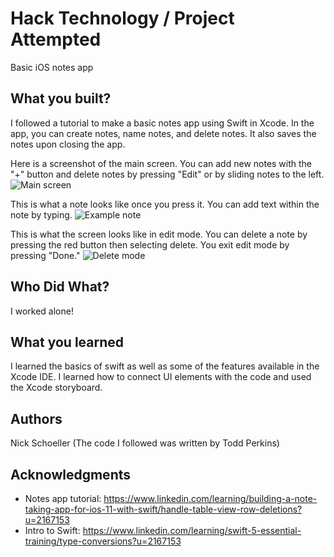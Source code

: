 # Hack Technology / Project Attempted

Basic iOS notes app

## What you built? 

I followed a tutorial to make a basic notes app using Swift in Xcode. In the app, you can create notes, name notes, and delete notes. It also saves the notes upon closing the app.

Here is a screenshot of the main screen. You can add new notes with the "+" button and delete notes by pressing "Edit" or by sliding notes to the left.
![Main screen](./main_screen.jpg)

This is what a note looks like once you press it. You can add text within the note by typing.
![Example note](./note.jpg)

This is what the screen looks like in edit mode. You can delete a note by pressing the red button then selecting delete. You exit edit mode by pressing "Done."
![Delete mode](./delete.jpg)

## Who Did What?

I worked alone!

## What you learned

I learned the basics of swift as well as some of the features available in the Xcode IDE. I learned how to connect UI elements with the code and used the Xcode storyboard.

## Authors

Nick Schoeller
(The code I followed was written by Todd Perkins)

## Acknowledgments

* Notes app tutorial: https://www.linkedin.com/learning/building-a-note-taking-app-for-ios-11-with-swift/handle-table-view-row-deletions?u=2167153
* Intro to Swift: https://www.linkedin.com/learning/swift-5-essential-training/type-conversions?u=2167153


